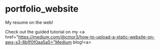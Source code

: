 # portfolio_website
My resume on the web! 

Check out the guided tutorial on my <a href="https://medium.com/@cmor3/how-to-upload-a-static-website-on-aws-s3-8b1f0f0aa5a5>"Medium blog!<a\>
